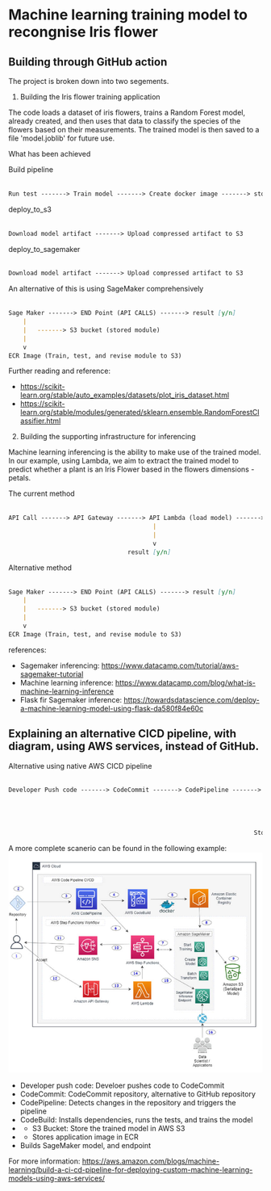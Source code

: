 # Machine learning training model to recongnise Iris flower


##  Building through GitHub action
The project is broken down into two segements.

1. Building the Iris flower training application

The code loads a dataset of iris flowers, trains a Random Forest model, already created, and then uses that data to classify the species of the flowers based on their measurements. The trained model is then saved to a file 'model.joblib' for future use.

What has been achieved

Build pipeline
```markdown

Run test -------> Train model -------> Create docker image -------> store image in ECR -------> Package model (model.joblib) -------> Create model artifact
```

 deploy_to_s3
```markdown

Download model artifact -------> Upload compressed artifact to S3
```

deploy_to_sagemaker
```markdown

Download model artifact -------> Upload compressed artifact to S3
```

An alternative of this is using SageMaker comprehensively
```markdown

Sage Maker -------> END Point (API CALLS) -------> result [y/n]
    |
    |   -------> S3 bucket (stored module)
    |
    v
ECR Image (Train, test, and revise module to S3)
```


Further reading and reference:
- https://scikit-learn.org/stable/auto_examples/datasets/plot_iris_dataset.html
- https://scikit-learn.org/stable/modules/generated/sklearn.ensemble.RandomForestClassifier.html

2. Building the supporting infrastructure for inferencing

Machine learning inferencing is the ability to make use of the trained model. In our example, using Lambda, we aim to extract the trained model to predict whether a plant is an Iris Flower based in the flowers dimensions - petals.

The current method
```markdown

API Call -------> API Gateway -------> API Lambda (load model) -------> S3 bucket (stored module)
                                        |
                                        |
                                        v
                                 result [y/n]
```

Alternative method
```markdown

Sage Maker -------> END Point (API CALLS) -------> result [y/n]
    |
    |   -------> S3 bucket (stored module)
    |
    v
ECR Image (Train, test, and revise module to S3)
```


references:
- Sagemaker inferencing: https://www.datacamp.com/tutorial/aws-sagemaker-tutorial
- Machine learning inference: https://www.datacamp.com/blog/what-is-machine-learning-inference
- Flask fir Sagemaker inference: https://towardsdatascience.com/deploy-a-machine-learning-model-using-flask-da580f84e60c

## Explaining an alternative CICD pipeline, with diagram, using AWS services, instead of GitHub. 

Alternative using native AWS CICD pipeline
```markdown

Developer Push code -------> CodeCommit -------> CodePipeline -------> CodeBuild -------> Store Image (ECR) -------> Sage Maker
                                                                          |
                                                                          |
                                                                          |
                                                                          v
                                                                    Store model (S3)
```


A more complete scanerio can be found in the following example:
![ML Pipeline](images/prod-ml-pipeline.png)

- Developer push code: Develoer pushes code to CodeCommit
- CodeCommit: CodeCommit repository, alternative to GitHub repository
- CodePipeline: Detects changes in the repository and triggers the pipeline
- CodeBuild: Installs dependencies, runs the tests, and trains the model
- -  S3 Bucket: Store the trained model in AWS S3
- - Stores application image in ECR
- Builds SageMaker model, and endpoint


For more information: https://aws.amazon.com/blogs/machine-learning/build-a-ci-cd-pipeline-for-deploying-custom-machine-learning-models-using-aws-services/